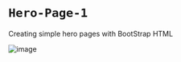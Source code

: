 # ```Hero-Page-1```
Creating simple hero pages with BootStrap HTML

![image](https://github.com/user-attachments/assets/eaaf6389-fdd5-4c32-bae2-5261152867db)
